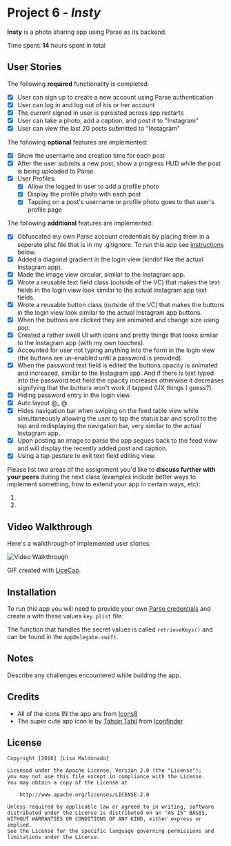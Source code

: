 # Project 6 - *Insty*

**Insty** is a photo sharing app using Parse as its backend.

Time spent: **14** hours spent in total

## User Stories

The following **required** functionality is completed:

- [x] User can sign up to create a new account using Parse authentication
- [x] User can log in and log out of his or her account
- [x] The current signed in user is persisted across app restarts
- [x] User can take a photo, add a caption, and post it to "Instagram"
- [x] User can view the last 20 posts submitted to "Instagram"

The following **optional** features are implemented:

- [x] Show the username and creation time for each post
- [x] After the user submits a new post, show a progress HUD while the post is being uploaded to Parse.
- [x] User Profiles:
   - [x] Allow the logged in user to add a profile photo
   - [x] Display the profile photo with each post
   - [x] Tapping on a post's username or profile photo goes to that user's profile page

The following **additional** features are implemented:

- [x] Obfuscated my own Parse account credentials by placing them in a seperate plist file that is in my .gitignore. To run this app see [instructions](https://github.com/venegu/insty#installation) below.
- [x] Added a diagonal gradient in the login view (kindof like the actual Instagram app).
- [x] Made the image view circular, similar to the Instagram app.
- [x] Wrote a reusable text field class (outside of the VC) that makes the text fields in the login view look similar to the actual Instagram app text fields.
- [x] Wrote a reusable button class (outside of the VC) that makes the buttons in the login view look similar to the actual Instagram app buttons.
- [x] When the buttons are clicked they are animated and change size using pop.
- [x] Created a rather swell UI with icons and pretty things that looks similar to the Instagram app (with my own touches).
- [x] Accounted for user not typing anything into the form in the login view (the buttons are un-enabled until a password is provided).
- [x] When the password text field is edited the buttons opacity is animated and increased, similar to the Instagram app. And if there is text typed into the password text field the opacity increases otherwise it decreases signifying that the buttons won't work if tapped (UX things I guess?).
- [x] Hiding password entry in the login view.
- [x] Auto layout @_ @.
- [x] Hides navigation bar when swiping on the feed table view while simultaneously allowing the user to tap the status bar and scroll to the top and redisplaying the navigation bar, very similar to the actual Instagram app.
- [x] Upon posting an image to parse the app segues back to the feed view and will display the recently added post and caption.
- [x] Using a tap gesture to exit text field editing view.

Please list two areas of the assignment you'd like to **discuss further with your peers** during the next class (examples include better ways to implement something, how to extend your app in certain ways, etc):

1.
2.

## Video Walkthrough

Here's a walkthrough of implemented user stories:

<img src='https://github.com/venegu/insty/raw/master/insty.gif' title='Video Walkthrough' width='' alt='Video Walkthrough' />

GIF created with [LiceCap](http://www.cockos.com/licecap/).

## Installation

To run this app you will need to provide your own [Parse credentials](https://dashboard.heroku.com/new?button-url=https%3A%2F%2Fgithub.com%2FParsePlatform%2Fparse-server-example&template=https%3A%2F%2Fgithub.com%2FParsePlatform%2Fparse-server-example) and create a with these values `key.plist` file.

The function that handles the secret values is called `retrieveKeys()` and can be found in the `AppDelegate.swift`.

## Notes

Describe any challenges encountered while building the app.

## Credits

   - All of the icons IN the app are from [Icons8](https://icons8.com)
   - The super cute app icon is by [Tahsin Tahil](https://www.iconfinder.com/tahsintahil) from [Iconfinder](https://www.iconfinder.com/icons/381384/instagram_logo_icon#size=128)

## License

    Copyright [2016] [Lisa Maldonado]

    Licensed under the Apache License, Version 2.0 (the "License");
    you may not use this file except in compliance with the License.
    You may obtain a copy of the License at

        http://www.apache.org/licenses/LICENSE-2.0

    Unless required by applicable law or agreed to in writing, software
    distributed under the License is distributed on an "AS IS" BASIS,
    WITHOUT WARRANTIES OR CONDITIONS OF ANY KIND, either express or implied.
    See the License for the specific language governing permissions and
    limitations under the License.